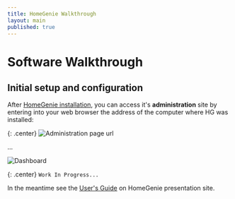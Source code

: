 ```yaml
---
title: HomeGenie Walkthrough
layout: main
published: true
---
```

# Software Walkthrough

## Initial setup and configuration

After [HomeGenie installation](install.html), you can access it's **administration** site by entering  into your web browser the address of the computer where HG was installed:

{: .center}
![Administration page url]({{site.baseurl}}/images/docs/admin_page_url.png)

...

![Dashboard]({{site.baseurl}}/images/docs/hg_dashboard_01.jpg)

{: .center}
``` Work In Progress... ```


In the meantime see the [User's Guide](http://www.homegenie.it/docs/index.php) on HomeGenie presentation site.
